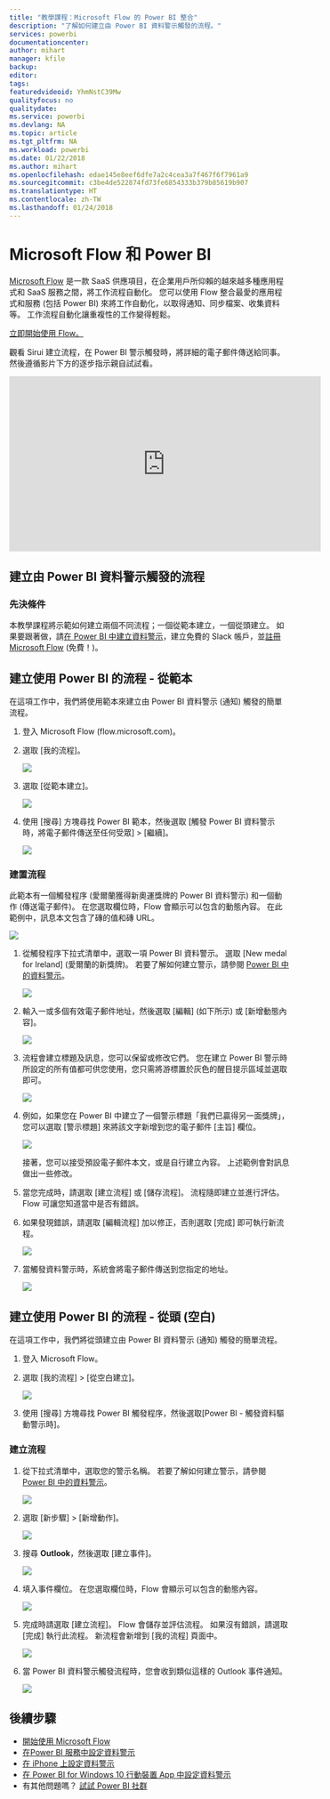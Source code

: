 ```yaml
---
title: "教學課程：Microsoft Flow 的 Power BI 整合"
description: "了解如何建立由 Power BI 資料警示觸發的流程。"
services: powerbi
documentationcenter: 
author: mihart
manager: kfile
backup: 
editor: 
tags: 
featuredvideoid: YhmNstC39Mw
qualityfocus: no
qualitydate: 
ms.service: powerbi
ms.devlang: NA
ms.topic: article
ms.tgt_pltfrm: NA
ms.workload: powerbi
ms.date: 01/22/2018
ms.author: mihart
ms.openlocfilehash: edae145e8eef6dfe7a2c4cea3a7f467f6f7961a9
ms.sourcegitcommit: c3be4de522874fd73fe6854333b379b85619b907
ms.translationtype: HT
ms.contentlocale: zh-TW
ms.lasthandoff: 01/24/2018
---
```

# <a name="microsoft-flow-and-power-bi"></a>Microsoft Flow 和 Power BI

[Microsoft Flow](https://flow.microsoft.com/en-us/documentation/getting-started) 是一款 SaaS 供應項目，在企業用戶所仰賴的越來越多種應用程式和 SaaS 服務之間，將工作流程自動化。 您可以使用 Flow 整合最愛的應用程式和服務 (包括 Power BI) 來將工作自動化，以取得通知、同步檔案、收集資料等。 工作流程自動化讓重複性的工作變得輕鬆。

[立即開始使用 Flow。](https://flow.microsoft.com/documentation/getting-started)

觀看 Sirui 建立流程，在 Power BI 警示觸發時，將詳細的電子郵件傳送給同事。 然後遵循影片下方的逐步指示親自試試看。

<iframe width="560" height="315" src="https://www.youtube.com/embed/YhmNstC39Mw" frameborder="0" allowfullscreen></iframe>

## <a name="create-a-flow-that-is-triggered-by-a-power-bi-data-alert"></a>建立由 Power BI 資料警示觸發的流程

### <a name="prerequisites"></a>先決條件
本教學課程將示範如何建立兩個不同流程；一個從範本建立，一個從頭建立。 如果要跟著做，請[在 Power BI 中建立資料警示](service-set-data-alerts.md)，建立免費的 Slack 帳戶，並[註冊 Microsoft Flow](https://flow.microsoft.com/en-us/#home-signup) (免費！)。

## <a name="create-a-flow-that-uses-power-bi---from-a-template"></a>建立使用 Power BI 的流程 - 從範本
在這項工作中，我們將使用範本來建立由 Power BI 資料警示 (通知) 觸發的簡單流程。

1. 登入 Microsoft Flow (flow.microsoft.com)。
2. 選取 [我的流程]。
   
   ![](media/service-flow-integration/power-bi-my-flows.png)
3. 選取 [從範本建立]。
   
    ![](media/service-flow-integration/power-bi-template.png)
4. 使用 [搜尋] 方塊尋找 Power BI 範本，然後選取 [觸發 Power BI 資料警示時，將電子郵件傳送至任何受眾] > [繼續]。
   
    ![](media/service-flow-integration/power-bi-flow-alert.png)


### <a name="build-the-flow"></a>建置流程
此範本有一個觸發程序 (愛爾蘭獲得新奧運獎牌的 Power BI 資料警示) 和一個動作 (傳送電子郵件)。 在您選取欄位時，Flow 會顯示可以包含的動態內容。  在此範例中，訊息本文包含了磚的值和磚 URL。

![](media/service-flow-integration/power-bi-template1.png)

1. 從觸發程序下拉式清單中，選取一項 Power BI 資料警示。 選取 [New medal for Ireland] \(愛爾蘭的新獎牌)。 若要了解如何建立警示，請參閱 [Power BI 中的資料警示](service-set-data-alerts.md)。
   
   ![](media/service-flow-integration/power-bi-trigger-flow.png)
2. 輸入一或多個有效電子郵件地址，然後選取 [編輯] (如下所示) 或 [新增動態內容]。 
   
   ![](media/service-flow-integration/power-bi-flow-email.png)

3. 流程會建立標題及訊息，您可以保留或修改它們。 您在建立 Power BI 警示時所設定的所有值都可供您使用，您只需將游標置於灰色的醒目提示區域並選取即可。 

   ![](media/service-flow-integration/power-bi-flow-email-default.png)

1.  例如，如果您在 Power BI 中建立了一個警示標題「我們已贏得另一面獎牌」，您可以選取 [警示標題] 來將該文字新增到您的電子郵件 [主旨] 欄位。

    ![](media/service-flow-integration/power-bi-flow-message.png)

    接著，您可以接受預設電子郵件本文，或是自行建立內容。 上述範例會對訊息做出一些修改。

1. 當您完成時，請選取 [建立流程] 或 [儲存流程]。  流程隨即建立並進行評估。  Flow 可讓您知道當中是否有錯誤。
2. 如果發現錯誤，請選取 [編輯流程] 加以修正，否則選取 [完成] 即可執行新流程。
   
   ![](media/service-flow-integration/power-bi-flow-running.png)
5. 當觸發資料警示時，系統會將電子郵件傳送到您指定的地址。  
   
   ![](media/service-flow-integration/power-bi-flow-email2.png)

## <a name="create-a-flow-that-uses-power-bi---from-scratch-blank"></a>建立使用 Power BI 的流程 - 從頭 (空白)
在這項工作中，我們將從頭建立由 Power BI 資料警示 (通知) 觸發的簡單流程。

1. 登入 Microsoft Flow。
2. 選取 [我的流程] > [從空白建立]。
   
   ![](media/service-flow-integration/power-bi-my-flows.png)
3. 使用 [搜尋] 方塊尋找 Power BI 觸發程序，然後選取[Power BI - 觸發資料驅動警示時]。

### <a name="build-your-flow"></a>建立流程
1. 從下拉式清單中，選取您的警示名稱。  若要了解如何建立警示，請參閱 [Power BI 中的資料警示](service-set-data-alerts.md)。
   
    ![](media/service-flow-integration/power-bi-totalstores2.png)
2. 選取 [新步驟] > [新增動作]。
   
   ![](media/service-flow-integration/power-bi-new-step.png)
3. 搜尋 **Outlook**，然後選取 [建立事件]。
   
   ![](media/service-flow-integration/power-bi-create-event.png)
4. 填入事件欄位。 在您選取欄位時，Flow 會顯示可以包含的動態內容。
   
   ![](media/service-flow-integration/power-bi-flow-event.png)
5. 完成時請選取 [建立流程]。  Flow 會儲存並評估流程。 如果沒有錯誤，請選取 [完成] 執行此流程。  新流程會新增到 [我的流程] 頁面中。
   
   ![](media/service-flow-integration/power-bi-flow-running.png)
6. 當 Power BI 資料警示觸發流程時，您會收到類似這樣的 Outlook 事件通知。
   
    ![](media/service-flow-integration/power-bi-flow-notice.png)

## <a name="next-steps"></a>後續步驟
* [開始使用 Microsoft Flow](https://flow.microsoft.com/en-us/documentation/getting-started/)
* [在Power BI 服務中設定資料警示](service-set-data-alerts.md)
* [在 iPhone 上設定資料警示](mobile-set-data-alerts-in-the-mobile-apps.md)
* [在 Power BI for Windows 10 行動裝置 App 中設定資料警示](mobile-set-data-alerts-in-the-mobile-apps.md)
* 有其他問題嗎？ [試試 Power BI 社群](http://community.powerbi.com/)

